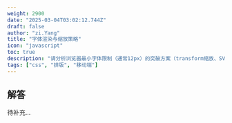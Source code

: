 ```yaml
---
weight: 2900
date: "2025-03-04T03:02:12.744Z"
draft: false
author: "zi.Yang"
title: "字体渲染与缩放策略"
icon: "javascript"
toc: true
description: "请分析浏览器最小字体限制（通常12px）的突破方案（transform缩放、SVG文本、-webkit-text-size-adjust），说明各方案在可访问性和SEO方面的影响，并演示通过rem单位实现全局字体缩放的最佳实践。"
tags: ["css", "排版", "移动端"]
---
```


## 解答

待补充...
